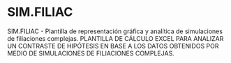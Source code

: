 # SIM.FILIAC
SIM.FILIAC - Plantilla de representación gráfica y analítica de simulaciones de filiaciones complejas. PLANTILLA DE CÁLCULO EXCEL PARA ANALIZAR UN CONTRASTE DE HIPÓTESIS EN BASE A LOS DATOS OBTENIDOS POR MEDIO DE SIMULACIONES DE FILIACIONES COMPLEJAS.
